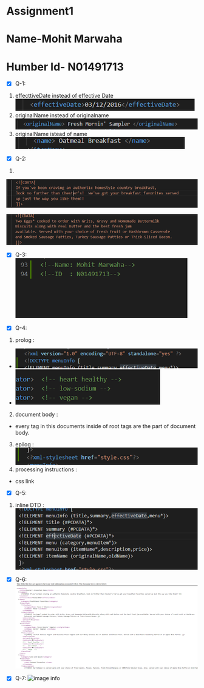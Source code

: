 # Assignment1
# Name-Mohit Marwaha
# Humber Id- N01491713

 - [x] Q-1:
1. effecttiveDate instead of effective Date
![image info](../assets/capture1.png)
2. originalName instead of originalname
![image info](../assets/capture2.png)
3. originalName istead of name
![image info](../assets/capture3.png)



- [x] Q-2:
1. 
![image info](../assets/capture4.png)

![image info](../assets/capture5.png)


- [x] Q-3:
![image info](../assets/capture6.png)


- [x] Q-4:
1. prolog :
- ![image info](../assets/capture7.png)
- ![image info](../assets/capture8.png)
2. document body :
- every tag in this documents inside of root tags are the part of document body.
3. epilog :
![image info](../assets/capture9.png)
4. processing instructions :
- css link


- [x] Q-5:
1. inline DTD : 
![image info](../assets/capture10.png)



- [x] Q-6: 
![image info](../assets/capture11.png)


- [x] Q-7: 
![image info](../assets/capture7.1.png.png)